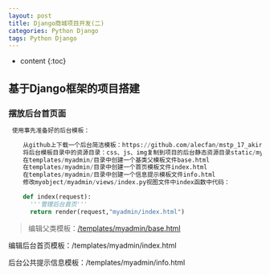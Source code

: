 ```yaml
---
layout: post
title: Django商城项目开发(二) 
categories: Python Django
tags: Python Django
---
```


* content
{:toc}



## 基于Django框架的项目搭建


### 摆放后台首页面


```py
 使用事先准备好的后台模板：

    从github上下载一个后台简洁模板：https://github.com/alecfan/mstp_17_akira
    将后台模板目录中的资源目录：css、js、img复制到项目的后台静态资源目录static/myadmin/中
    在templates/myadmin/目录中创建一个基类父模板文件base.html
    在templates/myadmin/目录中创建一个首页模板文件index.html
    在templates/myadmin/目录中创建一个信息提示模板文件info.html
    修改myobject/myadmin/views/index.py视图文件中index函数中代码：

    def index(request):
      '''管理后台首页'''
      return render(request,"myadmin/index.html")

```

> 编辑父类模板：[/templates/myadmin/base.html](view-source:https://www.datadatadata.cn/files/001/myadmin/index.html)

编辑后台首页模板：/templates/myadmin/index.html

后台公共提示信息模板：/templates/myadmin/info.html





